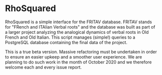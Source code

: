 # RhoSquared
RhoSquared is a simple interface for the FRITAV database. FRITAV stands for "FRench and ITAlian Verbal roots" and the database was built as part of a larger project analyzing the analogical dynamics of verbal roots in Old French and Old Italian. This script manages (simple!) queries to a PostgreSQL database containing the final data of the project.

This is a true beta version. Massive refactoring must be undertaken in order to ensure an easier upkeep and a smoother user experience. We are planning to do such work in the month of October 2020 and we therefore welcome each and every issue report.
